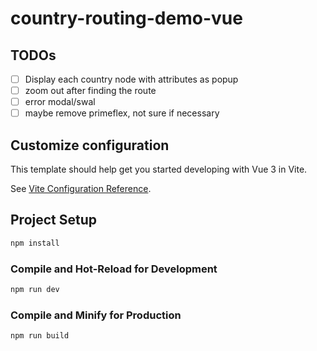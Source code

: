 # country-routing-demo-vue

## TODOs

- [ ] Display each country node with attributes as popup
- [ ] zoom out after finding the route
- [ ] error modal/swal
- [ ] maybe remove primeflex, not sure if necessary

## Customize configuration


This template should help get you started developing with Vue 3 in Vite.

See [Vite Configuration Reference](https://vitejs.dev/config/).

## Project Setup

```sh
npm install
```

### Compile and Hot-Reload for Development

```sh
npm run dev
```

### Compile and Minify for Production

```sh
npm run build
```
